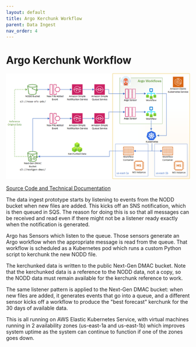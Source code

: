 ```yaml
---
layout: default
title: Argo Kerchunk Workflow
parent: Data Ingest
nav_order: 4
---
```


# Argo Kerchunk Workflow

![Prototype Diagram](modeldata-prototype-diagram.png)

[Source Code and Technical Documentation](https://github.com/asascience-open/nextgen-dmac/tree/main/kerchunk)

The data ingest prototype starts by listening to events from the NODD bucket when new files are added. This kicks off an SNS notification, which is then queued in SQS. The reason for doing this is so that all messages can be received and read even if there might not be a listener ready exactly when the notification is generated.

Argo has Sensors which listen to the queue. Those sensors generate an Argo workflow when the appropriate message is read from the queue. That workflow is scheduled as a Kubernetes pod which runs a custom Python script to kerchunk the new NODD file.

The kerchunked data is written to the public Next-Gen DMAC bucket. Note that the kerchunked data is a reference to the NODD data, not a copy, so the NODD data must remain available for the kerchunk reference to work. 

The same listener pattern is applied to the Next-Gen DMAC bucket: when new files are added, it generates events that go into a queue, and a different sensor kicks off a workflow to produce the "best forecast" kerchunk for the 30 days of available data. 

This is all running on AWS Elastic Kubernetes Service, with virtual machines running in 2 availability zones (us-east-1a and us-east-1b) which improves system uptime as the system can continue to function if one of the zones goes down. 